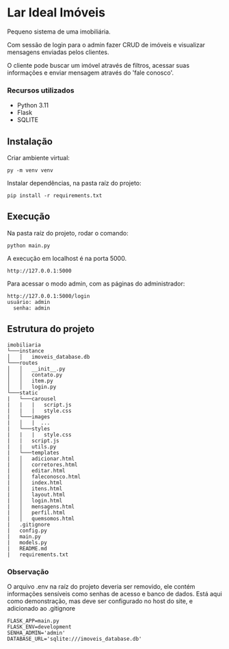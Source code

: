 # Lar Ideal Imóveis

Pequeno sistema de uma imobiliária.

Com sessão de login para o admin fazer CRUD de imóveis e visualizar mensagens enviadas pelos clientes.

O cliente pode buscar um imóvel através de filtros, acessar suas informações e enviar mensagem através do 'fale conosco'.


### Recursos utilizados

- Python 3.11
- Flask
- SQLITE


## Instalação

Criar ambiente virtual:

``
py -m venv venv
``

Instalar dependências, na pasta raíz do projeto:

``
pip install -r requirements.txt
``


## Execução

Na pasta raíz do projeto, rodar o comando:

``
python main.py
``

A execução em localhost é na porta 5000.

``
http://127.0.0.1:5000
``

Para acessar o modo admin, com as páginas do administrador:
```
http://127.0.0.1:5000/login
usuário: admin
  senha: admin
```


## Estrutura do projeto

```
imobiliaria
└───instance
│   │   imoveis_database.db
└───routes
│   │   __init__.py
│   │   contato.py
│   │   item.py
│   │   login.py
└───static
|   └───carousel
|   |   |   script.js
|   |   |   style.css
|   └───images
|   │   |  ...
|   └───styles
|   |   |   style.css
|   |   script.js
|   |   utils.py
|   └───templates
|   │   adicionar.html
|   │   corretores.html
|   │   editar.html
|   │   faleconosco.html
|   │   index.html
|   │   itens.html
|   │   layout.html
|   │   login.html
|   │   mensagens.html
|   │   perfil.html
|   │   quemsomos.html
|   .gitignore
|   config.py
|   main.py
|   models.py
|   README.md
|   requirements.txt
```

### Observação

O arquivo .env na raíz do projeto deveria ser removido, ele contém informações sensíveis como senhas de acesso e banco de dados.
Está aqui como demonstração, mas deve ser configurado no host do site, e adicionado ao .gitignore
```
FLASK_APP=main.py
FLASK_ENV=development
SENHA_ADMIN='admin'
DATABASE_URL='sqlite:///imoveis_database.db'
```
